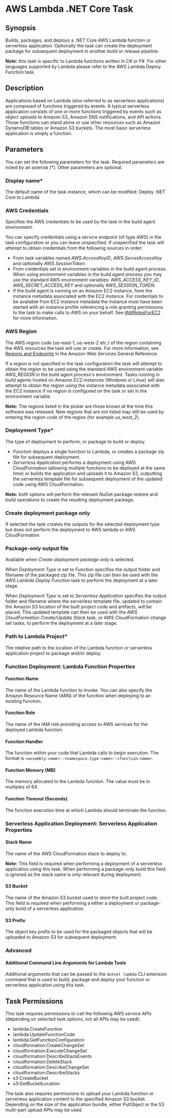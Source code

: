 # AWS Lambda \.NET Core Task<a name="lambda-netcore-deploy"></a>

## Synopsis<a name="synopsis"></a>

Builds, packages, and deploys a \.NET Core AWS Lambda function or serverless application\. Optionally the task can create the deployment package for subsequent deployment in another build or release pipeline\.

 **Note:** this task is specific to Lambda functions written in C\# or F\#\. For other languages supported by Lambda please refer to the AWS Lambda Deploy Function task\.

## Description<a name="description"></a>

Applications based on Lambda \(also referred to as serverless applications\) are composed of functions triggered by events\. A typical serverless application consists of one or more functions triggered by events such as object uploads to Amazon S3, Amazon SNS notifications, and API actions\. Those functions can stand alone or use other resources such as Amazon DynamoDB tables or Amazon S3 buckets\. The most basic serverless application is simply a function\.

## Parameters<a name="parameters"></a>

You can set the following parameters for the task\. Required parameters are noted by an asterisk \(\*\)\. Other parameters are optional\.

### Display name\*<a name="display-name"></a>

The default name of the task instance, which can be modified: Deploy \.NET Core to Lambda

### AWS Credentials<a name="aws-credentials"></a>

Specifies the AWS credentials to be used by the task in the build agent environment\.

You can specify credentials using a service endpoint \(of type AWS\) in the task configuration or you can leave unspecified\. If unspecified the task will attempt to obtain credentials from the following sources in order:
+ From task variables named *AWS\.AccessKeyID*, *AWS\.SecretAccessKey* and optionally *AWS\.SessionToken*\.
+ From credentials set in environment variables in the build agent process\. When using environment variables in the build agent process you may use the standard AWS environment variables: *AWS\_ACCESS\_KEY\_ID*, *AWS\_SECRET\_ACCESS\_KEY* and optionally *AWS\_SESSION\_TOKEN*\.
+ If the build agent is running on an Amazon EC2 instance, from the instance metadata associated with the EC2 instance\. For credentials to be available from EC2 instance metadata the instance must have been started with an instance profile referencing a role granting permissions to the task to make calls to AWS on your behalf\. See [IAMRolesForEC2](https://docs.aws.amazon.com/IAM/latest/UserGuide/id_roles_use_switch-role-ec2.html) for more information\.

### AWS Region<a name="aws-region"></a>

The AWS region code \(us\-east\-1, us\-west\-2 etc\.\) of the region containing the AWS resources the task will use or create\. For more information, see [Regions and Endpoints](https://docs.aws.amazon.com/general/latest/gr/rande.html) in the Amazon Web Services General Reference\.

If a region is not specified in the task configuration the task will attempt to obtain the region to be used using the standard AWS environment variable *AWS\_REGION* in the build agent process's environment\. Tasks running in build agents hosted on Amazon EC2 instances \(Windows or Linux\) will also attempt to obtain the region using the instance metadata associated with the EC2 instance if no region is configured on the task or set in the environment variable\.

 **Note:** The regions listed in the picker are those known at the time this software was released\. New regions that are not listed may still be used by entering the *region code* of the region \(for example *us\_west\_2*\)\.

### Deployment Type\*<a name="deployment-type"></a>

The type of deployment to perform, or package to build or deploy\.
+  *Function* deploys a single function to Lambda, or creates a package zip file for subsequent deployment\.
+  *Serverless Application* performs a deployment using AWS CloudFormation \(allowing multiple functions to be deployed at the same time\) or builds the application and uploads it to Amazon S3, outputting the serverless template file for subsequent deployment of the updated code using AWS CloudFormation\.

 **Note:** both options will perform the relevant NuGet package restore and build operations to create the resulting deployment package\.

### Create deployment package only<a name="create-deployment-package-only"></a>

If selected the task creates the outputs for the selected deployment type but does not perform the deployment to AWS lambda or AWS CloudFormation\.

### Package\-only output file<a name="package-only-output-file"></a>

Available when *Create deployment package only* is selected\.

When *Deployment Type* is set to *Function* specifies the output folder and filename of the packaged zip file\. This zip file can then be used with the *AWS Lambda Deploy Function* task to perform the deployment at a later stage\.

When *Deployment Type* is set to *Serverless Application* specifies the output folder and filename where the serverless template file, updated to contain the Amazon S3 location of the built project code and artifacts, will be placed\. This updated template can then be used with the *AWS CloudFormation Create/Update Stack* task, or AWS CloudFormation change set tasks, to perform the deployment at a later stage\.

### Path to Lambda Project\*<a name="path-to-lam-project"></a>

The relative path to the location of the Lambda function or serverless application project to package and/or deploy\.

### Function Deployment: Lambda Function Properties<a name="function-deployment-lam-function-properties"></a>

#### Function Name<a name="function-name"></a>

The name of the Lambda function to invoke\. You can also specify the Amazon Resource Name \(ARN\) of the function when deploying to an existing function\.

#### Function Role<a name="function-role"></a>

The name of the IAM role providing access to AWS services for the deployed Lambda function\.

#### Function Handler<a name="function-handler"></a>

The function within your code that Lambda calls to begin execution\. The format is `<assembly-name>::<namespace.type-name>::<function-name>`\.

#### Function Memory \(MB\)<a name="function-memory-mb"></a>

The memory allocated to the Lambda function\. The value must be in multiples of 64\.

#### Function Timeout \(Seconds\)<a name="function-timeout-seconds"></a>

The function execution time at which Lambda should terminate the function\.

### Serverless Application Deployment: Serverless Application Properties<a name="serverless-application-deployment-serverless-application-properties"></a>

#### Stack Name<a name="stack-name"></a>

The name of the AWS CloudFormation stack to deploy to\.

 **Note:** This field is required when performing a deployment of a serverless application using this task\. When performing a package\-only build this field is ignored as the stack name is only relevant during deployment\.

#### S3 Bucket<a name="s3-bucket"></a>

The name of the Amazon S3 bucket used to store the built project code\. This field is required when performing a either a deployment or package\-only build of a serverless application\.

#### S3 Prefix<a name="s3-prefix"></a>

The object key prefix to be used for the packaged objects that will be uploaded to Amazon S3 for subsequent deployment\.

### Advanced<a name="advanced"></a>

#### Additional Command Line Arguments for Lambda Tools<a name="additional-command-line-arguments-for-lam-tools"></a>

Additional arguments that can be passed to the `dotnet lambda` CLI extension command that is used to build, package and deploy your function or serverless application using this task\.

## Task Permissions<a name="task-permissions"></a>

This task requires permissions to call the following AWS service APIs \(depending on selected task options, not all APIs may be used\):
+ lambda:CreateFunction
+ lambda:UpdateFunctionCode
+ lambda:GetFunctionConfiguration
+ cloudformation:CreateChangeSet
+ cloudformation:ExecuteChangeSet
+ cloudformation:DescribeStackEvents
+ cloudformation:DeleteStack
+ cloudformation:DescribeChangeSet
+ cloudformation:DescribeStacks
+ s3:CreateBucket
+ s3:GetBucketLocation

The task also requires permissions to upload your Lambda function or serverless application content to the specified Amazon S3 bucket\. Depending on the size of the application bundle, either PutObject or the S3 multi\-part upload APIs may be used\.
